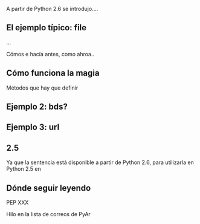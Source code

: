 <html><body><p>A partir de Python 2.6 se introdujo....



</p><h2>El ejemplo típico: file</h2>

...

Cómos e hacía antes, como ahroa..

<h2>Cómo funciona la magia</h2>

Métodos que hay que definir

<h2>Ejemplo 2: bds?</h2>



<h2>Ejemplo 3: url</h2>

<h2>2.5</h2>

Ya que la sentencia está disponible a partir de Python 2.6, para utilizarla en Python 2.5 en

<h2>Dónde seguir leyendo</h2>

PEP XXX

Hilo en la lista de correos de PyAr</body></html>
